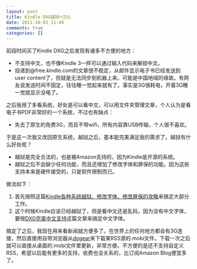 ```yaml
---
layout: post
title: Kindle DXG越狱+汉化
date: 2011-10-03 11:49
comments: true
categories: []
---
```

前段时间买了Kindle DXG之后发现有诸多不方便的地方：
<ul>
	<li>不支持中文，也不像Kindle 3一样可以通过输入代码来解锁中文。</li>
	<li>投递到@free.kindle.com的文章很不稳定，从邮件显示电子书已经发送到user content了，但就是无法同步到机器上来。可能是中国地域的缘故。有网友说发送时间不固定，往往睡一觉起来就有了。事实是3G很耗电，开着3G睡一觉就显示没电了。</li>
</ul>
之后我用了多看系统，好处是可以看中文，可以用文件夹管理文章，个人认为是看电子书PDF非常好的一个系统，不过也有缺点：
<ul>
	<li>失去了原生的免费3G，而且不带wifi，所有内容靠USB传输，个人很不喜欢。</li>
</ul>
于是这一次我又改回原生系统，越狱之后，基本能完美满足我的需求了。越狱有什么好处呢？
<ul>
	<li>越狱是完全合法的，也是被Amazon支持的，因为Kindle是开源的系统。</li>
	<li>越狱之后不会缺少任何功能，而且还增加了修改字体和屏保的功能。因为这些支持本来是硬件接受的，只是软件限制而已。</li>
</ul>
做法如下：
<ol>
	<li>首先按照这篇<a href="http://www.mobileread.com/forums/showthread.php?t=88004">Kindle各种系统越狱、修改字体、修改屏保的攻略</a>来搞定大部分工作。</li>
	<li>这个时候Kindle应该已经越狱了，但是看中文还是乱码，因为没有中文字体，要按<a href="http://www.conanblog.me/it/kindle-dxg-perfect-font-hack/">DXG完美中文支持</a>这篇文章来搞定中文字体。</li>
</ol>
搞定了之后，我现在用来看新闻就方便多了。在世界上的任何地方都会有3G连接，然后直接用自带浏览器从<a href="http://dogear.mobi">dogear</a>来下载某RSS源的.mobi文件。下载一次之后就可以直接从桌面的.mobi文件里更新，非常方便。不方便的是还不支持自定义RSS，希望以后能有更多的支持，收费也没关系的，比订阅Amazon Blog便宜多了。
